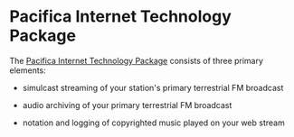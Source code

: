 Pacifica Internet Technology Package
====================================

The
[Pacifica Internet Technology Package](https://pacificanetwork.org/pacificainternetpackage/)
consists of three primary elements:

- simulcast streaming of your station's primary terrestrial FM broadcast

- audio archiving of your primary terrestrial FM broadcast

- notation and logging of copyrighted music played on your web stream
